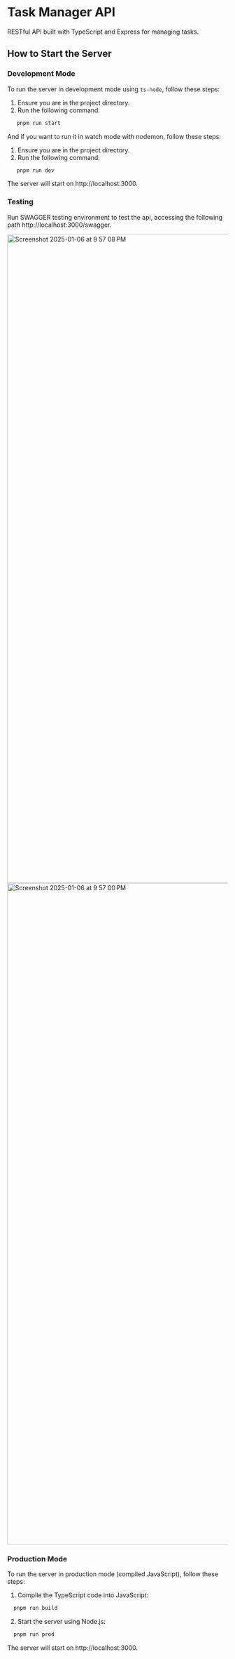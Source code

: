 # Task Manager API

RESTful API built with TypeScript and Express for managing tasks.

## How to Start the Server

### Development Mode
To run the server in development mode using `ts-node`, follow these steps:

1. Ensure you are in the project directory.
2. Run the following command:
```bash
   pnpm run start
```

And if you want to run it in watch mode with nodemon, follow these steps:

1. Ensure you are in the project directory.
2. Run the following command:
```bash
   pnpm run dev
```
The server will start on http://localhost:3000.

### Testing

Run SWAGGER testing environment to test the api, accessing the following path http://localhost:3000/swagger.

<img width="1478" alt="Screenshot 2025-01-06 at 9 57 08 PM" src="https://github.com/user-attachments/assets/6a945c79-c965-4daa-ba12-3b292e540fde" />
<img width="1507" alt="Screenshot 2025-01-06 at 9 57 00 PM" src="https://github.com/user-attachments/assets/a3125c76-0dda-4f85-9754-9aad3c20df99" />


### Production Mode

To run the server in production mode (compiled JavaScript), follow these steps:
1.	Compile the TypeScript code into JavaScript:
```bash
  pnpm run build
```

2.	Start the server using Node.js:
```bash
  pnpm run prod
```

The server will start on http://localhost:3000.

